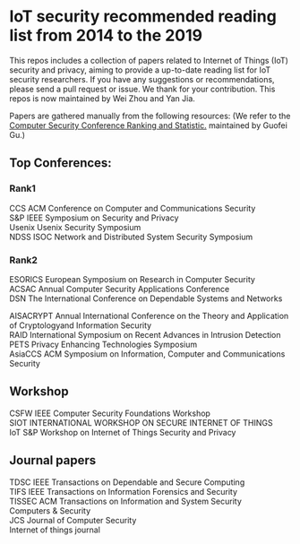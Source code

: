 # IoT security recommended reading list from 2014 to the 2019
This repos includes a collection of papers related to Internet of Things (IoT) security and privacy, aiming to provide a up-to-date reading list for IoT security researchers. 
If you have any suggestions or recommendations, please send a pull request or issue. We thank for your contribution.
This repos is now maintained by Wei Zhou and Yan Jia.


Papers are gathered manually from the following resources:
(We refer to the [Computer Security Conference Ranking and Statistic.](http://faculty.cs.tamu.edu/guofei/sec_conf_stat.htm) maintained by Guofei Gu.)

## Top Conferences:

### Rank1 
CCS  ACM Conference on Computer and Communications Security  
S&P  IEEE Symposium on Security and Privacy   
Usenix  Usenix Security Symposium  
NDSS  ISOC Network and Distributed System Security Symposium 

### Rank2
ESORICS  European Symposium on Research in Computer Security  
ACSAC  Annual Computer Security Applications Conference  
DSN  The International Conference on Dependable Systems and Networks  

AISACRYPT  Annual International Conference on the Theory and Application of Cryptologyand Information Security  
RAID  International Symposium on Recent Advances in Intrusion Detection  
PETS  Privacy Enhancing Technologies Symposium   
AsiaCCS ACM Symposium on Information, Computer and Communications Security

## Workshop
CSFW  IEEE Computer Security Foundations Workshop  
SIOT INTERNATIONAL WORKSHOP ON SECURE INTERNET OF THINGS     
IoT S&P  Workshop on Internet of Things Security and Privacy   
## Journal papers  

TDSC IEEE Transactions on Dependable and Secure Computing  
TIFS IEEE Transactions on Information Forensics and Security  
TISSEC ACM Transactions on Information and System Security  
Computers & Security  
JCS Journal of Computer Security  
Internet of things journal  
